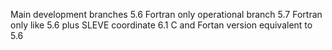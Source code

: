 Main development branches
5.6 Fortran only operational branch
5.7 Fortran only like 5.6 plus SLEVE coordinate
6.1 C and Fortan version equivalent to 5.6
